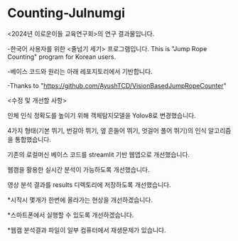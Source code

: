 # Counting-Julnumgi

<2024년 이로운이들 교육연구회>의 연구 결과물입니다.

-한국어 사용자를 위한 <줄넘기 세기> 프로그램입니다.
This is "Jump Rope Counting" program for Korean users.

-베이스 코드와 원리는 아래 레포지토리에서 기반합니다.

-Thanks to "https://github.com/AyushTCD/VisionBasedJumpRopeCounter"








<수정 및 개선할 사항>

인체 인식 정확도를 높이기 위해 객체탐지모델을 Yolov8로 변경했습니다.

4가지 형태(기본 뛰기, 번갈아 뛰기, 옆 흔들어 뛰기, 엇걸어 풀어 뛰기)의 인식 알고리즘을 통합했습니다.

기존의 로컬머신 베이스 코드를 streamlit 기반 웹앱으로 개선했습니다.

웹캠을 활용한 실시간 분석이 가능하도록 개선했습니다.

영상 분석 결과를 results 디렉토리에 저장하도록 개선했습니다.

*시작시 몇개가 한번에 올라가는 현상을 개선하겠습니다.

*스마트폰에서 실행할 수 있도록 개선하겠습니다.

*웹캠 분석결과 파일이 일부 컴퓨터에서 재생문제가 있습니다.
